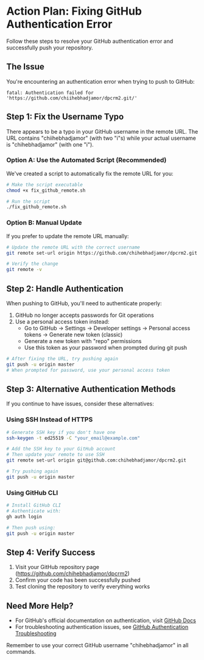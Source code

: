 # Action Plan: Fixing GitHub Authentication Error

Follow these steps to resolve your GitHub authentication error and successfully push your repository.

## The Issue

You're encountering an authentication error when trying to push to GitHub:

```
fatal: Authentication failed for 'https://github.com/chiihebhadjamor/dpcrm2.git/'
```

## Step 1: Fix the Username Typo

There appears to be a typo in your GitHub username in the remote URL. The URL contains "chiihebhadjamor" (with two "i"s) while your actual username is "chihebhadjamor" (with one "i").

### Option A: Use the Automated Script (Recommended)

We've created a script to automatically fix the remote URL for you:

```bash
# Make the script executable
chmod +x fix_github_remote.sh

# Run the script
./fix_github_remote.sh
```

### Option B: Manual Update

If you prefer to update the remote URL manually:

```bash
# Update the remote URL with the correct username
git remote set-url origin https://github.com/chihebhadjamor/dpcrm2.git

# Verify the change
git remote -v
```

## Step 2: Handle Authentication

When pushing to GitHub, you'll need to authenticate properly:

1. GitHub no longer accepts passwords for Git operations
2. Use a personal access token instead:
   - Go to GitHub → Settings → Developer settings → Personal access tokens → Generate new token (classic)
   - Generate a new token with "repo" permissions
   - Use this token as your password when prompted during git push

```bash
# After fixing the URL, try pushing again
git push -u origin master
# When prompted for password, use your personal access token
```

## Step 3: Alternative Authentication Methods

If you continue to have issues, consider these alternatives:

### Using SSH Instead of HTTPS

```bash
# Generate SSH key if you don't have one
ssh-keygen -t ed25519 -C "your_email@example.com"

# Add the SSH key to your GitHub account
# Then update your remote to use SSH
git remote set-url origin git@github.com:chihebhadjamor/dpcrm2.git

# Try pushing again
git push -u origin master
```

### Using GitHub CLI

```bash
# Install GitHub CLI
# Authenticate with: 
gh auth login

# Then push using:
git push -u origin master
```

## Step 4: Verify Success

1. Visit your GitHub repository page (https://github.com/chihebhadjamor/dpcrm2)
2. Confirm your code has been successfully pushed
3. Test cloning the repository to verify everything works

## Need More Help?

- For GitHub's official documentation on authentication, visit [GitHub Docs](https://docs.github.com/en/authentication)
- For troubleshooting authentication issues, see [GitHub Authentication Troubleshooting](https://docs.github.com/en/authentication/troubleshooting-ssh)

Remember to use your correct GitHub username "chihebhadjamor" in all commands.
